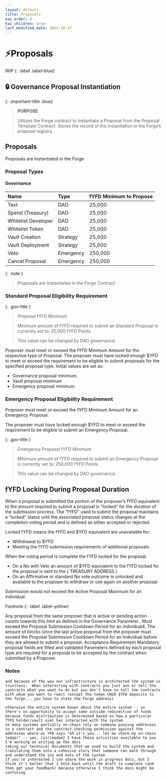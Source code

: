 ```yaml
---
layout: default
title: Proposals
nav_order: 4
has_children: true
last_modified_date: 2022-10-27
---
```


# ⚡Proposals

WIP
{: .label .label-blue}

## 🔒 Governance Proposal Instantiation

{: .important-title .blue}
> **PURPOSE**
>
> Utilizes the Forge contract to instantiate a Proposal from the Proposal Template Contract.  Stores the record of the instantiation in the Forge’s proposal registry.


## Proposals

Proposals are Instantiated in the Forge

### Proposal Types
#### Governance


| Name        | Type | fYFD Minimum to Propose |
|:-------------|:------------------|:---------|
| Text     | DAO   | 25,000 |
| Spend (Treasury)     | DAO   | 25,000 |
| Whitelist Developer     | DAO  | 25,000 |
| Whitelist Token     | DAO  | 25,000 |
| Vault Creation     | Strategy  | 25,000 |
| Vault Deployment    | Strategy  | 25,000 |
| Veto      | Emergency | 250,000 |
| Cancel Proposal     | Emergency | 250,000 |

{: .note }
> Proposals are Instantiated in the Forge Contract


### Standard Proposal Eligibility Requirement

{: .gov-title }
> Proposal fYFD Minimum 
>
> Minimum amount of fYFD required to submit an Standard Proposal is currently set to:
> 25,000 fYFD Points
>
> This value can be changed by DAO governance.

Proposer must meet or exceed the fYFD Minimum Amount for the respective type of Proposal.
The proposer must have locked enough $YFD to meet or exceed the requirement to be eligible to submit proposals for the specified proposal type.
Initial values are set as:
* Governance proposal minimum.
* Vault proposal minimum
* Emergency proposal minimum

### Emergency Proposal Eligibility Requirement
<div class="code-example" markdown="1">
Proposer must meet or exceed the fYFD Minimum Amount for an Emergency Proposal.

The proposer must have locked enough $YFD to meet or exceed the requirement to be eligible to submit an Emergency Proposal.

{: .gov-title }
> Emergency Proposal fYFD Minimum 
>
> Minimum amount of fYFD required to submit an Emergency Proposal is currently set to:
> 250,000 fYFD Points
>
> This value can be changed by DAO governance.
</div>



## fYFD Locking During Proposal Duration 
When a proposal is submitted the portion of the proposer’s fYFD equivalent to the amount required to submit a proposal is “locked” for the duration of the submission process. The “fYFD” used to submit the proposal maintains a “locked” status until the associated proposal status changes at the completion voting period and is defined as either accepted or rejected.  

Locked fYFD means the fYFD and $YFD equivalent are unavailable for:
* Withdrawal to $YFD
* Meeting the fYFD submission requirements of additional proposals.

When the voting period is complete the fYFD locked for the proposal:
* On a No with Veto an amount of $YFD equivalent to the fYFD locked for the proposal  is sent to the { TREASURY ADDRESS }
* On an Affirmative or standard No vote outcome is unlocked and available to the proposer to withdraw or use again on another proposal

Submission would not exceed the Active Proposal Maximum for an individual.

Footnote
{: .label .label-yellow}

Any proposal from the same proposer that is active or pending action counts towards this limit as defined in the Governance Parameter..
Must exceed the Proposal Submission Cooldown Period for an individual4.
The amount of blocks since the last active proposal from the proposer must exceed the Proposal Submission Cooldown Period for an Individual before they are allowed to submit a proposal.
Acceptance Requirement
Mandatory proposal fields are filled and validated
Parameters defined by each proposal type are required for a proposal to be accepted by the contract when submitted by a Proposer.

### Notes

    and because of the way our infrastructure is architected the system is trustless.  When interacting with contracts you just ask or tell the contracts what you want to do but you don't have to tell the contracts with whom you want to react (except the token CW20 $YFD deposits to the forge... you have to state the Forge address) 

    otherwise the entire system knows about the entire system -- so there's no opportunity to accept some outside redirection of funds because funds distribution is determined based on how a particular fYFD holder/vault user has interacted with the system
    so many systems partially on-chain rely on someone passing addresses to a contract and the contract checking permission against the addresses where-as YFD says "oh it's you... let me check my on-chain ledger" -- yes, {sir|madam} I have these activities available to you
    I'm working on writing up the docs
    taking our technical documents that we used to build the system and translating them into a cohesive story that someone can walk through and understand the ins and outs of the system
    If you're interested I can share the work in progress docs, but I think it's better that I hold back until the draft is complete (and then get your feedback) because otherwise I think the docs might be confusing